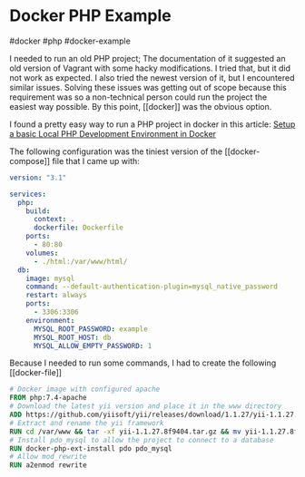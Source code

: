 # Docker PHP Example

#docker #php #docker-example 

I needed to run an old PHP project; The documentation of it suggested an old version of Vagrant with some hacky modifications. I tried that, but it did not work as expected. I also tried the newest version of it, but I encountered similar issues. 
Solving these issues was getting out of scope because this requirement was so a non-technical person could run the project the easiest way possible. By this point, [[docker]] was the obvious option.

I found a pretty easy way to run a PHP project in docker in this article: [Setup a basic Local PHP Development Environment in Docker](https://dev.to/truthseekers/setup-a-basic-local-php-development-environment-in-docker-kod)

The following configuration was the tiniest version of the [[docker-compose]] file that I came up with:

```yaml
version: "3.1"

services:
  php:
    build:
      context: .
      dockerfile: Dockerfile
    ports:
      - 80:80
    volumes:
      - ./html:/var/www/html/
  db:
    image: mysql
    command: --default-authentication-plugin=mysql_native_password
    restart: always
    ports:
      - 3306:3306
    environment:
      MYSQL_ROOT_PASSWORD: example
      MYSQL_ROOT_HOST: db
      MYSQL_ALLOW_EMPTY_PASSWORD: 1

```

Because I needed to run some commands, I had to create the following [[docker-file]]


```dockerfile
# Docker image with configured apache
FROM php:7.4-apache
# Download the latest yii version and place it in the www directory
ADD https://github.com/yiisoft/yii/releases/download/1.1.27/yii-1.1.27.8f9404.tar.gz /var/www
# Extract and rename the yii framework
RUN cd /var/www && tar -xf yii-1.1.27.8f9404.tar.gz && mv yii-1.1.27.8f9404 yii && rm yii-1.1.27.8f9404.tar.gz
# Install pdo_mysql to allow the project to connect to a database
RUN docker-php-ext-install pdo pdo_mysql
# Allow mod_rewrite
RUN a2enmod rewrite
```


